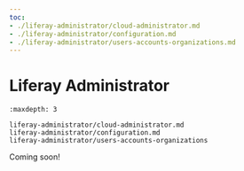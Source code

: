 ```yaml
---
toc:
- ./liferay-administrator/cloud-administrator.md
- ./liferay-administrator/configuration.md
- ./liferay-administrator/users-accounts-organizations.md
---
```

# Liferay Administrator

```{toctree}
:maxdepth: 3

liferay-administrator/cloud-administrator.md
liferay-administrator/configuration.md
liferay-administrator/users-accounts-organizations
```

Coming soon!